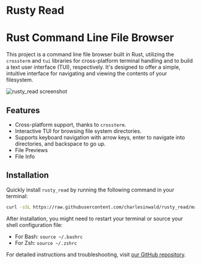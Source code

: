 # Rusty Read
# Rust Command Line File Browser

This project is a command line file browser built in Rust, utilizing the `crossterm` and `tui` libraries for cross-platform terminal handling and to build a text user interface (TUI), respectively. It's designed to offer a simple, intuitive interface for navigating and viewing the contents of your filesystem.

![rusty_read screenshot](https://i.imgur.com/5a2fU0F.png)

## Features

- Cross-platform support, thanks to `crossterm`.
- Interactive TUI for browsing file system directories.
- Supports keyboard navigation with arrow keys, enter to navigate into directories, and backspace to go up.
- File Previews
- File Info

## Installation

Quickly install `rusty_read` by running the following command in your terminal:

```sh
curl -sSL https://raw.githubusercontent.com/charlesinwald/rusty_read/main/install.sh | bash
```

After installation, you might need to restart your terminal or source your shell configuration file:

- For Bash: `source ~/.bashrc`
- For Zsh: `source ~/.zshrc`


For detailed instructions and troubleshooting, visit [our GitHub repository](https://github.com/charlesinwald/rusty_read).

